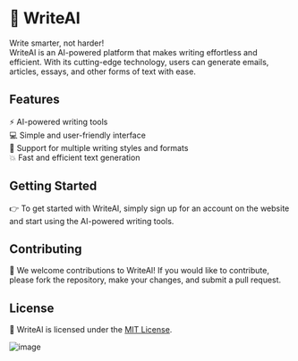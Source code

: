 # 📝 WriteAI
Write smarter, not harder!  
WriteAI is an AI-powered platform that makes writing effortless and efficient. With its cutting-edge technology, users can generate emails, articles, essays, and other forms of text with ease.

## Features
⚡️ AI-powered writing tools  
💻 Simple and user-friendly interface  
💼 Support for multiple writing styles and formats  
💥 Fast and efficient text generation  

## Getting Started
👉 To get started with WriteAI, simply sign up for an account on the website and start using the AI-powered writing tools.

## Contributing
🤝 We welcome contributions to WriteAI! If you would like to contribute, please fork the repository, make your changes, and submit a pull request.

## License
📜 WriteAI is licensed under the [MIT License](LICENSE.md).

![image](https://user-images.githubusercontent.com/99918741/218318384-d8e742bf-5162-44e4-ac83-767beca8a580.png)
